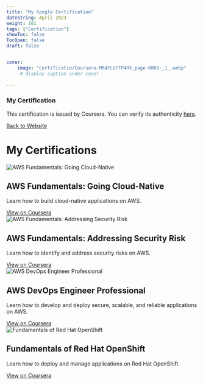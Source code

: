 ```yaml
---
title: "My Google Certification"
dateString: April 2023
weight: 101
tags: ["Certification"]
showToc: false
TocOpen: false
draft: false


cover:
    image: "Certificatio/Coursera-MR4FLUFTP4HX_page-0001-_1_.webp" 
     # display caption under cover
    
---
```

### My Certification

This certification is issued by Coursera. You can verify its authenticity [here](https://www.coursera.org/account/accomplishments/certificate/MR4FLUFTP4HX).


<!DOCTYPE html>
<html lang="en">
<head>
  <meta charset="UTF-8">
  <meta name="viewport" content="width=device-width, initial-scale=1.0">
  <title>My Certifications</title>
  <link rel="stylesheet" href="style.css">
</head>
<body>
  <nav>
    <a href="#">Back to Website</a>
  </nav>

  <main>
    <h1>My Certifications</h1>
<div class="grid-container">
<div class="certification">
        <img src="https://www.coursera.org/account/accomplishments/certificate/YOUR_CERTIFICATE_ID" alt="AWS Fundamentals: Going Cloud-Native">
        <h2>AWS Fundamentals: Going Cloud-Native</h2>
        <p>Learn how to build cloud-native applications on AWS.</p>
        <a href="https://www.coursera.org/learn/aws-fundamentals-going-cloud-native">View on Coursera</a>
      </div>

<div class="certification">
        <img src="https://www.coursera.org/account/accomplishments/certificate/YOUR_CERTIFICATE_ID" alt="AWS Fundamentals: Addressing Security Risk">
        <h2>AWS Fundamentals: Addressing Security Risk</h2>
        <p>Learn how to identify and address security risks on AWS.</p>
        <a href="https://www.coursera.org/learn/aws-fundamentals-addressing-security-risk">View on Coursera</a>
  
</div>
<div class="certification">
        <img src="https://www.coursera.org/account/accomplishments/certificate/YOUR_CERTIFICATE_ID" alt="AWS DevOps Engineer Professional">
        <h2>AWS DevOps Engineer Professional</h2>
        <p>Learn how to develop and deploy secure, scalable, and reliable applications on AWS.</p>
        <a href="https://www.coursera.org/professional-certificates/aws-devops-engineer-professional">View on Coursera</a>
</div>

 <div class="certification">
        <img src="https://www.coursera.org/account/accomplishments/certificate/YOUR_CERTIFICATE_ID" alt="Fundamentals of Red Hat OpenShift">
        <h2>Fundamentals of Red Hat OpenShift</h2>
        <p>Learn how to deploy and manage applications on Red Hat OpenShift.</p>
        <a href="https://www.coursera.org/learn/fundamentals-of-red-hat-openshift">View on Coursera</a>
</div>
</div>
  </main>

  
</body
